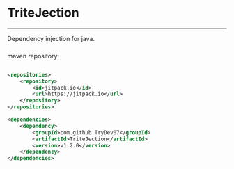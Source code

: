 # TriteJection

___
Dependency injection for java.

###

maven repository:

```xml

<repositories>
    <repository>
        <id>jitpack.io</id>
        <url>https://jitpack.io</url>
    </repository>
</repositories>

<dependencies>
    <dependency>
	    <groupId>com.github.TryDev07</groupId>
	    <artifactId>TriteJection</artifactId>
	    <version>v1.2.0</version>
	</dependency>
</dependencies>
```
